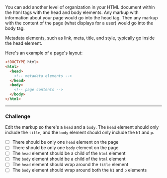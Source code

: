 <!--
title=Define the Head and Body of an HTML Document
as_frame=true
code=<!DOCTYPE html>
<html>
  <title>The best page ever</title>

  <h1>The best page ever</h1>
  <p>Cat ipsum dolor sit amet, jump launch to pounce upon little yarn mouse, bare fangs at toy run hide in litter box until treats are fed. Go into a room to decide you didn't want to be in there anyway. I like big cats and i can not lie kitty ipsum dolor sit amet, shed everywhere shed everywhere stretching attack your ankles chase the red dot, hairball run catnip eat the grass sniff. Meow i could pee on this if i had the energy for slap owner's face at 5am until human fills food dish yet scamper. Knock dish off table head butt cant eat out of my own dish scratch the furniture. Make meme, make cute face. Sleep in the bathroom sink chase laser but pee in the shoe. Paw at your fat belly licks your face and eat grass, throw it back up kitty ipsum dolor sit amet, shed everywhere shed everywhere stretching attack your ankles chase the red dot, hairball run catnip eat the grass sniff.</p>

</html>
-->

You can add another level of organization in your HTML document within the html tags with the head and body elements. Any markup with information about your page would go into the head tag. Then any markup with the content of the page (what displays for a user) would go into the body tag.

Metadata elements, such as link, meta, title, and style, typically go inside the head element.

Here's an example of a page's layout:

```html
<!DOCTYPE html>
<html>
  <head>
    <!-- metadata elements -->
  </head>
  <body>
    <!-- page contents -->
  </body>
</html>
```

---

### Challenge

Edit the markup so there's a `head` and a `body`. The `head` element should only include the `title`, and the `body` element should only include the `h1` and `p`.

- [ ] There should be only one `head` element on the page <!--docCountHTML("&lt;head")===1-->
- [ ] There should be only one `body` element on the page <!--docCountHTML("&lt;body")===1-->
- [ ] The `head` element should be a child of the `html` element <!--docElementOrdersString("&lt;html","&lt;head")-->
- [ ] The `body` element should be a child of the `html` element <!--docElementOrdersString("&lt;html","&lt;body")-->
- [ ] The `head` element should wrap around the `title` element <!--docElementOrdersString("&lt;head","&lt;title")-->
- [ ] The `body` element should wrap around both the `h1` and `p` elements <!--docElementOrdersString("&lt;body","&lt;h1") && docElementOrdersString("&lt;body","&lt;p")-->
